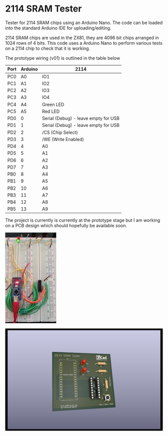 # 2114 SRAM Tester

Tester for 2114 SRAM chips using an Arduino Nano. The code can be loaded into the standard Arduino IDE for uploading/editing.

2114 SRAM chips are used in the ZX81, they are 4096 bit chips arranged in 1024 rows of 4 bits.  This code uses a Arduino Nano to perform various tests on a 2114 chip to check that it is working.

The prototype wiring (v01) is outlined in the table below

Port | Arduino  |  2114
-----|----------|--------
PC0  |A0        |IO1
PC1  |A1        |IO2
PC2  |A2        |IO3
PC3  |A3        |IO4
PC4  |A4        |Green LED
PC5  |A5        |Red LED
PD0  |0         |Serial (Debug) - leave empty for USB
PD1  |1         |Serial (Debug) - leave empty for USB
PD2  |2         |/CS (Chip Select)
PD3  |3         |/WE (Write Enabled)
PD4  |4         |A0
PD5  |5         |A1
PD6  |6         |A2
PD7  |7         |A3
PB0  |8         |A4
PB1  |9         |A5
PB2  |10        |A6
PB3  |11        |A7
PB4  |12        |A8
PB5  |13        |A9


The project is currently is currently at the prototype stage but I am working on a PCB design which should hopefully be available soon.

![Prototype](/images/prototype.jpg)

![Kicad board design](/images/board_v01.png)

